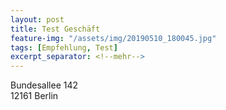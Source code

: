 ```yaml
---
layout: post
title: Test Geschäft
feature-img: "/assets/img/20190510_180045.jpg"
tags: [Empfehlung, Test]
excerpt_separator: <!--mehr-->
---
```


Bundesallee 142  
12161 Berlin
